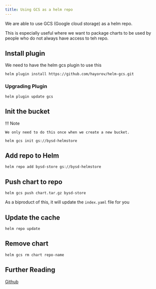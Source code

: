 ```yaml
---
title: Using GCS as a helm repo
---
```


We are able to use GCS (Google cloud storage) as a helm repo.

This is especially useful where we want to package charts to be used by people who do not
always have access to teh repo.

## Install plugin

We need to have the helm gcs plugin to use this

```shell
helm plugin install https://github.com/hayorov/helm-gcs.git
```

### Upgrading Plugin

```shell
helm plugin update gcs
```

## Init the bucket

!!! Note

    We only need to do this once when we create a new bucket.

```shell
helm gcs init gs://bysd-helmstore
```

## Add repo to Helm

```shell
helm repo add bysd-store gs://bysd-helmstore
```

## Push chart to repo

```shell
helm gcs push chart.tar.gz bysd-store
```

As a biproduct of this, it will update the `index.yaml` file for you

## Update the cache

```shell
helm repo update
```

## Remove chart

```shell
helm gcs rm chart repo-name
```

## Further Reading

[Github](https://github.com/hayorov/helm-gcs)

